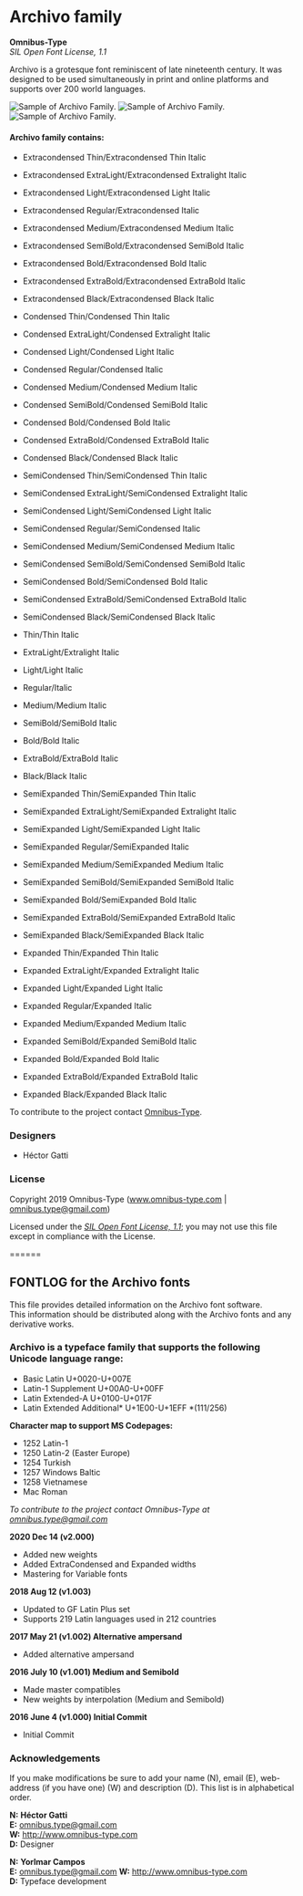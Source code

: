 # Archivo family

**Omnibus-Type**  
*SIL Open Font License, 1.1*

Archivo is a grotesque font reminiscent of late nineteenth century. It was designed to be used simultaneously in print and online platforms and supports over 200 world languages.

![Sample of Archivo Family.](./Archivo-1.png "Archivo")
![Sample of Archivo Family.](./Archivo-2.png "Archivo")
![Sample of Archivo Family.](./Archivo-3.png "Archivo")


#### Archivo family contains:


* Extracondensed Thin/Extracondensed Thin Italic
* Extracondensed ExtraLight/Extracondensed Extralight Italic
* Extracondensed Light/Extracondensed Light Italic
* Extracondensed Regular/Extracondensed Italic
* Extracondensed Medium/Extracondensed Medium Italic
* Extracondensed SemiBold/Extracondensed SemiBold Italic
* Extracondensed Bold/Extracondensed Bold Italic
* Extracondensed ExtraBold/Extracondensed ExtraBold Italic
* Extracondensed Black/Extracondensed Black Italic

* Condensed Thin/Condensed Thin Italic
* Condensed ExtraLight/Condensed Extralight Italic
* Condensed Light/Condensed Light Italic
* Condensed Regular/Condensed Italic
* Condensed Medium/Condensed Medium Italic
* Condensed SemiBold/Condensed SemiBold Italic
* Condensed Bold/Condensed Bold Italic
* Condensed ExtraBold/Condensed ExtraBold Italic
* Condensed Black/Condensed Black Italic

* SemiCondensed Thin/SemiCondensed Thin Italic
* SemiCondensed ExtraLight/SemiCondensed Extralight Italic
* SemiCondensed Light/SemiCondensed Light Italic
* SemiCondensed Regular/SemiCondensed Italic
* SemiCondensed Medium/SemiCondensed Medium Italic
* SemiCondensed SemiBold/SemiCondensed SemiBold Italic
* SemiCondensed Bold/SemiCondensed Bold Italic
* SemiCondensed ExtraBold/SemiCondensed ExtraBold Italic
* SemiCondensed Black/SemiCondensed Black Italic

* Thin/Thin Italic
* ExtraLight/Extralight Italic
* Light/Light Italic
* Regular/Italic
* Medium/Medium Italic
* SemiBold/SemiBold Italic
* Bold/Bold Italic
* ExtraBold/ExtraBold Italic
* Black/Black Italic

* SemiExpanded Thin/SemiExpanded Thin Italic
* SemiExpanded ExtraLight/SemiExpanded Extralight Italic
* SemiExpanded Light/SemiExpanded Light Italic
* SemiExpanded Regular/SemiExpanded Italic
* SemiExpanded Medium/SemiExpanded Medium Italic
* SemiExpanded SemiBold/SemiExpanded SemiBold Italic
* SemiExpanded Bold/SemiExpanded Bold Italic
* SemiExpanded ExtraBold/SemiExpanded ExtraBold Italic
* SemiExpanded Black/SemiExpanded Black Italic

* Expanded Thin/Expanded Thin Italic
* Expanded ExtraLight/Expanded Extralight Italic
* Expanded Light/Expanded Light Italic
* Expanded Regular/Expanded Italic
* Expanded Medium/Expanded Medium Italic
* Expanded SemiBold/Expanded SemiBold Italic
* Expanded Bold/Expanded Bold Italic
* Expanded ExtraBold/Expanded ExtraBold Italic
* Expanded Black/Expanded Black Italic


To contribute to the project contact [Omnibus-Type](http://omnibus-type.com/).

### Designers

* Héctor Gatti

### License

Copyright 2019 Omnibus-Type (www.omnibus-type.com | omnibus.type@gmail.com)

Licensed under the [*SIL Open Font License, 1.1*](http://scripts.sil.org/OFL); you may not use this file except in compliance with the License.

======
## FONTLOG for the Archivo fonts

This file provides detailed information on the Archivo font software.  
This information should be distributed along with the Archivo fonts and any derivative works.

### Archivo is a typeface family that supports the following Unicode language range: 

* Basic Latin 				U+0020-U+007E
* Latin-1 Supplement 		U+00A0-U+00FF
* Latin Extended-A 			U+0100-U+017F
* Latin Extended Additional*	U+1E00-U+1EFF *(111/256)

**Character map to support MS Codepages:**
* 1252 Latin-1
* 1250 Latin-2 (Easter Europe)
* 1254 Turkish
* 1257 Windows Baltic
* 1258 Vietnamese
* Mac Roman

*To contribute to the project contact Omnibus-Type at omnibus.type@gmail.com*

**2020 Dec 14 (v2.000)**
- Added new weights
- Added ExtraCondensed and Expanded widths
- Mastering for Variable fonts

**2018 Aug 12 (v1.003)**
- Updated to GF Latin Plus set
- Supports 219 Latin languages used in 212 countries

**2017 May 21 (v1.002) Alternative ampersand**
- Added alternative ampersand

**2016 July 10 (v1.001) Medium and Semibold**
- Made master compatibles
- New weights by interpolation (Medium and Semibold)

**2016 June 4 (v1.000) Initial Commit**

- Initial Commit

### Acknowledgements

If you make modifications be sure to add your name (N), email (E), web-address
(if you have one) (W) and description (D). This list is in alphabetical order.


**N:** **Héctor Gatti**  
**E:** omnibus.type@gmail.com  
**W:** http://www.omnibus-type.com  
**D:** Designer

**N:** **Yorlmar Campos**  
**E:** omnibus.type@gmail.com 
**W:** http://www.omnibus-type.com  
**D:** Typeface development 
